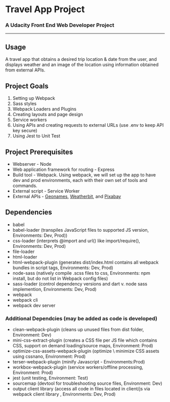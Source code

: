 # Travel App Project
### A Udacity Front End Web Developer Project
- - -

## Usage
A travel app that obtains a desired trip location & date from the user, and displays weather and an image of the location using information obtained from external APIs.


## Project Goals
1. Setting up Webpack
2. Sass styles
3. Webpack Loaders and Plugins
4. Creating layouts and page design
5. Service workers
6. Using APIs and creating requests to external URLs (use .env to keep API key secure)
7. Using Jest to Unit Test

## Project Prerequisites
- Webserver - Node
- Web application framework for routing - Express
- Build tool - Webpack. Using webpack, we will set up the app to have dev and prod environments, each with their own set of tools and commands.
- External script - Service Worker
- External APIs - [Geonames](http://www.geonames.org/export/web-services.html), [Weatherbit](https://www.weatherbit.io/account/create), and [Pixabay](https://pixabay.com/api/docs/)

## Dependencies
- babel
- babel-loader (transpiles JavaScript files to supported JS version, Environments: Dev, Prod))
- css-loader (interprets @import and url() like import/require(), Environments: Dev, Prod)
- file-loader 
- html-loader
- html-webpack-plugin (generates dist/index.html contains all webpack bundles in script tags, Environments: Dev, Prod)
- node-sass (natively compile .scss files to css, Environments: npm install, but do not list in Webpack config files)
- sass-loader (control dependency versions and dart v. node sass implemention, Environments: Dev, Prod)
- webpack
- webpack cli
- webpack dev server

### Additional Dependcies (may be added as code is developed)
- clean-webpack-plugin (cleans up unused files from dist folder, Environment: Dev)
- mini-css-extract-plugin (creates a CSS file per JS file which contains CSS, support on demand loading/source maps, Environment: Prod)
- optimize-css-assets-webpack-plugin (optimize \ minimize CSS assets using cssnano, Environment: Prod)
- terser-webpack-plugin (minify Javascript - Environments:Prod)
- workbox-webpack-plugin (service workers/offline processing, Environment: Prod)
- jest (unit testing, Environment: Test)
- sourcemap (devtool for troubleshooting source files, Environment: Dev)
- output client library (access all code in files located in client/js via webpack client library , Environments: Dev, Prod)